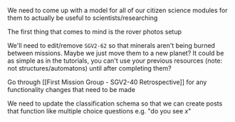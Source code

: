 We need to come up with a model for all of our citizen science modules for them to actually be useful to scientists/researching

The first thing that comes to mind is the rover photos setup

We'll need to edit/remove `SGV2-62` so that minerals aren't being burned between missions.
Maybe we just move them to a new planet? It could be as simple as in the tutorials, you can't use your previous resources (note: not structures/automatons) until after completing them?

Go through [[First Mission Group - SGV2-40 Retrospective]] for any functionality changes that need to be made

We need to update the classification schema so that we can create posts that function like multiple choice questions e.g. "do you see *x*"